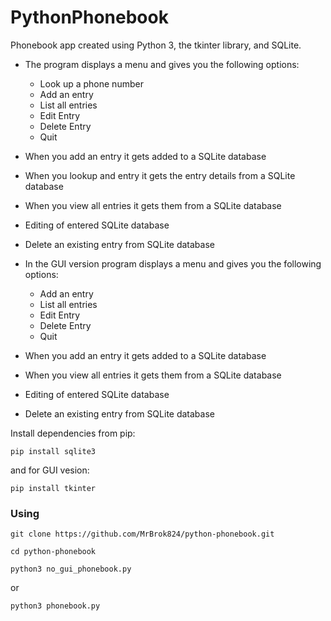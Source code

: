 # PythonPhonebook

Phonebook app created using Python 3, the tkinter library, and SQLite.

- The program displays a menu and gives you the following options:
  
   * Look up a phone number
   * Add an entry
   * List all entries
   * Edit Entry
   * Delete Entry
   * Quit
     
- When you add an entry it gets added to a SQLite database
- When you lookup and entry it gets the entry details from a SQLite database
- When you view all entries it gets them from a SQLite database
- Editing of entered SQLite database
- Delete an existing entry from SQLite database

- In the GUI version program displays a menu and gives you the following options:

  * Add an entry
  * List all entries
  * Edit Entry
  * Delete Entry
  * Quit

- When you add an entry it gets added to a SQLite database   
- When you view all entries it gets them from a SQLite database
- Editing of entered SQLite database
- Delete an existing entry from SQLite database
  
Install dependencies from pip:

```
pip install sqlite3
```
and for GUI vesion:

```
pip install tkinter
```
### Using
```
git clone https://github.com/MrBrok824/python-phonebook.git
```
```
cd python-phonebook
```
```
python3 no_gui_phonebook.py
```
or
```
python3 phonebook.py
```

